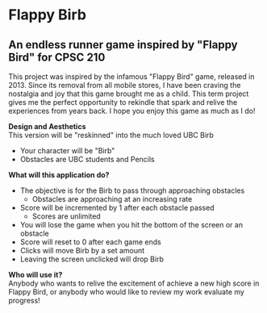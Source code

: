 # Flappy Birb
## An endless runner game inspired by "Flappy Bird" for CPSC 210

This project was inspired by the infamous "Flappy Bird" game, released in 2013. Since its removal from all
mobile stores, I have been craving the nostalgia and joy that this game brought me as a child. This term project gives
me the perfect opportunity to rekindle that spark and relive the experiences from years back. 
I hope you enjoy this game as much as I do!

**Design and Aesthetics**<br>
This version will be "reskinned" into the much loved UBC Birb
- Your character will be "Birb"
- Obstacles are UBC students and Pencils

**What will this application do?**
- The objective is for the Birb to pass through approaching obstacles 
  - Obstacles are approaching at an increasing rate
- Score will be incremented by 1 after each obstacle passed
  - Scores are unlimited
- You will lose the game when you hit the bottom of the screen or an obstacle
- Score will reset to 0 after each game ends
- Clicks will move Birb by a set amount
- Leaving the screen unclicked will drop Birb

**Who will use it?**<br/>
Anybody who wants to relive the excitement of achieve a new high score in Flappy Bird, or anybody who would like to 
review my work evaluate my progress!
